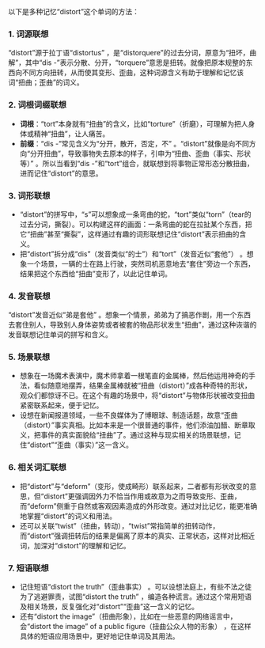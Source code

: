 以下是多种记忆“distort”这个单词的方法：

### 1. 词源联想
“distort”源于拉丁语“distortus” ，是“distorquere”的过去分词，原意为“扭坏，曲解”，其中“dis -”表示分散、分开，“torquere”意思是扭转。就像把原本规整的东西向不同方向扭转，从而使其变形、歪曲，这种词源含义有助于理解和记忆该词“扭曲；歪曲”的词义。

### 2. 词根词缀联想
 - **词根**：“tort”本身就有“扭曲”的含义，比如“torture”（折磨），可理解为把人身体或精神“扭曲”，让人痛苦。
 - **前缀**：“dis -”常见含义为“分开，散开，否定，不” 。“distort”就像是向不同方向“分开扭曲”，导致事物失去原本的样子，引申为“扭曲、歪曲（事实、形状等）” 。所以当看到“dis -”和“tort”组合，就联想到将事物正常形态分散扭曲，进而记住“distort”的意思。

### 3. 词形联想
 - “distort”的拼写中，“s”可以想象成一条弯曲的蛇，“tort”类似“torn”（tear的过去分词，撕裂）。可以构建这样的画面：一条弯曲的蛇在拉扯某个东西，把它“扭曲”甚至“撕裂”，这样通过有趣的词形联想记住“distort”表示扭曲的含义。
 - 把“distort”拆分成“dis”（发音类似“的士”）和“tort”（发音近似“套他”） 。想象一个场景，一辆的士在路上行驶，突然司机恶意地去“套住”旁边一个东西，结果把这个东西给“扭曲”变形了，以此记住单词。

### 4. 发音联想
“distort”发音近似“弟是套他” 。想象一个情景，弟弟为了搞恶作剧，用一个东西去套住别人，导致别人身体姿势或者被套的物品形状发生“扭曲”，通过这种诙谐的发音联想记住单词的拼写和含义。

### 5. 场景联想
 - 想象在一场魔术表演中，魔术师拿着一根笔直的金属棒，然后他运用神奇的手法，看似随意地摆弄，结果金属棒就被“扭曲（distort）”成各种奇特的形状，观众们都惊讶不已。在这个有趣的场景中，将“distort”与物体形状被改变扭曲紧密联系起来，便于记忆。
 - 设想在新闻报道领域，一些不良媒体为了博眼球、制造话题，故意“歪曲（distort）”事实真相。比如本来是一个很普通的事件，他们添油加醋、断章取义，把事件的真实面貌给“扭曲”了。通过这种与现实相关的场景联想，记住“distort”“歪曲（事实）”这一含义。

### 6. 相关词汇联想
 - 把“distort”与“deform”（变形，使成畸形）联系起来，二者都有形状改变的意思，但“distort”更强调因外力不恰当作用或故意为之而导致变形、歪曲，而“deform”侧重于自然或客观因素造成的外形改变。通过对比记忆，能更准确地掌握“distort”的词义和用法。
 - 还可以关联“twist”（扭曲，转动），“twist”常指简单的扭转动作，而“distort”强调扭转后的结果是偏离了原本的真实、正常状态，这样对比相近词，加深对“distort”的理解和记忆。

### 7. 短语联想
 - 记住短语“distort the truth”（歪曲事实） 。可以设想法庭上，有些不法之徒为了逃避罪责，试图“distort the truth” ，编造各种谎言。通过这个常用短语及相关场景，反复强化对“distort”“歪曲”这一含义的记忆。
 - 还有“distort the image”（扭曲形象），比如在一些恶意的网络谣言中，会“distort the image” of a public figure（扭曲公众人物的形象） ，在这样具体的短语应用场景中，更好地记住单词及其用法。 
